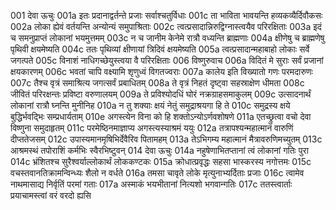 001	देवा ऊचुः
001a	इतः प्रदानाद्वर्तन्ते प्रजाः सर्वाश्चतुर्विधाः
001c	ता भाविता भावयन्ति हव्यकव्यैर्दिवौकसः
002a	लोका ह्येवं वर्तयन्ति अन्योन्यं समुपाश्रिताः
002c	त्वत्प्रसादान्निरुद्विग्नास्त्वयैव परिरक्षिताः
003a	इदं च समनुप्राप्तं लोकानां भयमुत्तमम्
003c	न च जानीम केनेमे रात्रौ वध्यन्ति ब्राह्मणाः
004a	क्षीणेषु च ब्राह्मणेषु पृथिवी क्षयमेष्यति
004c	ततः पृथिव्यां क्षीणायां त्रिदिवं क्षयमेष्यति
005a	त्वत्प्रसादान्महाबाहो लोकाः सर्वे जगत्पते
005c	विनाशं नाधिगच्छेयुस्त्वया वै परिरक्षिताः
006	विष्णुरुवाच
006a	विदितं मे सुराः सर्वं प्रजानां क्षयकारणम्
006c	भवतां चापि वक्ष्यामि शृणुध्वं विगतज्वराः
007a	कालेय इति विख्यातो गणः परमदारुणः
007c	तैश्च वृत्रं समाश्रित्य जगत्सर्वं प्रबाधितम्
008a	ते वृत्रं निहतं दृष्ट्वा सहस्राक्षेण धीमता
008c	जीवितं परिरक्षन्तः प्रविष्टा वरुणालयम्
009a	ते प्रविश्योदधिं घोरं नक्रग्राहसमाकुलम्
009c	उत्सादनार्थं लोकानां रात्रौ घ्नन्ति मुनीनिह
010a	न तु शक्याः क्षयं नेतुं समुद्राश्रयगा हि ते
010c	समुद्रस्य क्षये बुद्धिर्भवद्भिः सम्प्रधार्यताम्
010e	अगस्त्येन विना को हि शक्तोऽन्योऽर्णवशोषणे
011a	एतच्छ्रुत्वा वचो देवा विष्णुना समुदाहृतम्
011c	परमेष्ठिनमाज्ञाप्य अगस्त्यस्याश्रमं ययुः
012a	तत्रापश्यन्महात्मानं वारुणिं दीप्ततेजसम्
012c	उपास्यमानमृषिभिर्देवैरिव पितामहम्
013a	तेऽभिगम्य महात्मानं मैत्रावरुणिमच्युतम्
013c	आश्रमस्थं तपोराशिं कर्मभिः स्वैरभिष्टुवन्
014	देवा ऊचुः
014a	नहुषेणाभितप्तानां त्वं लोकानां गतिः पुरा
014c	भ्रंशितश्च सुरैश्वर्याल्लोकार्थं लोककण्टकः
015a	क्रोधात्प्रवृद्धः सहसा भास्करस्य नगोत्तमः
015c	वचस्तवानतिक्रामन्विन्ध्यः शैलो न वर्धते
016a	तमसा चावृते लोके मृत्युनाभ्यर्दिताः प्रजाः
016c	त्वामेव नाथमासाद्य निर्वृतिं परमां गताः
017a	अस्माकं भयभीतानां नित्यशो भगवान्गतिः
017c	ततस्त्वार्ताः प्रयाचामस्त्वां वरं वरदो ह्यसि
